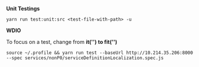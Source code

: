 **Unit Testings**

```
yarn run test:unit:src <test-file-with-path> -u
```

**WDIO**

To focus on a test, change from **it('') to fit('')**

```
source ~/.profile && yarn run test --baseUrl http://10.214.35.206:8000  --spec services/nonP0/serviceDefinitionLocalization.spec.js
```

